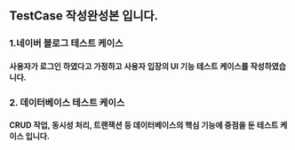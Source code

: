 ## TestCase 작성완성본 입니다.
### 1.네이버 블로그 테스트 케이스  
#### 사용자가 로그인 하였다고 가정하고 사용자 입장의 UI 기능 테스트 케이스를 작성하였습니다.
### 2. 데이터베이스 테스트 케이스  
#### CRUD 작업, 동시성 처리, 트랜잭션 등 데이터베이스의 핵심 기능에 중점을 둔 테스트 케이스 입니다.
